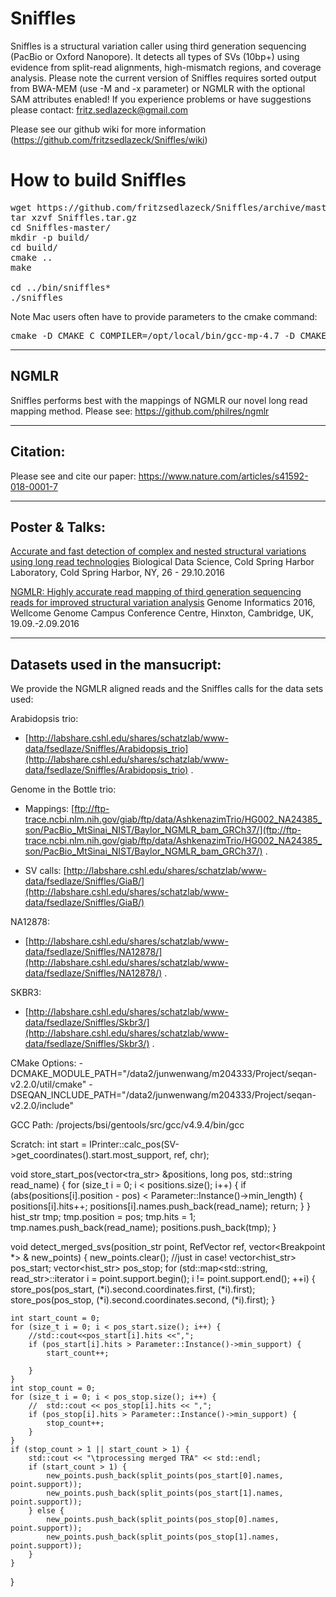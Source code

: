 # Sniffles
Sniffles is a structural variation caller using third generation sequencing (PacBio or Oxford Nanopore). It detects all types of SVs (10bp+) using evidence from split-read alignments, high-mismatch regions, and coverage analysis. Please note the current version of Sniffles requires sorted output from BWA-MEM (use -M and -x parameter) or NGMLR with the optional SAM attributes enabled! If you experience problems or have suggestions please contact: fritz.sedlazeck@gmail.com


Please see our github wiki for more information (https://github.com/fritzsedlazeck/Sniffles/wiki)


# How to build Sniffles
<pre>wget https://github.com/fritzsedlazeck/Sniffles/archive/master.tar.gz -O Sniffles.tar.gz
tar xzvf Sniffles.tar.gz
cd Sniffles-master/
mkdir -p build/
cd build/
cmake ..
make

cd ../bin/sniffles*
./sniffles</pre>

Note Mac users often have to provide parameters to the cmake command:
<pre>cmake -D CMAKE_C_COMPILER=/opt/local/bin/gcc-mp-4.7 -D CMAKE_CXX_COMPILER=/opt/local/bin/g++-mp-4.7 .. 
</pre>


**************************************
## NGMLR
Sniffles performs best with the mappings of NGMLR our novel long read mapping method. 
Please see:
https://github.com/philres/ngmlr

****************************************
## Citation:
Please see and cite our paper:
https://www.nature.com/articles/s41592-018-0001-7
  
**************************************
## Poster & Talks:

[Accurate and fast detection of complex and nested structural variations using long read technologies](http://schatzlab.cshl.edu/presentations/2016/2016.10.28.BIODATA.PacBioSV.pdf)
Biological Data Science, Cold Spring Harbor Laboratory, Cold Spring Harbor, NY, 26 - 29.10.2016

[NGMLR: Highly accurate read mapping of third generation sequencing reads for improved structural variation analysis](http://www.cibiv.at/~philipp_/files/gi2016_poster_phr.pdf) 
Genome Informatics 2016, Wellcome Genome Campus Conference Centre, Hinxton, Cambridge, UK, 19.09.-2.09.2016

**************************************
## Datasets used in the mansucript:
We provide the NGMLR aligned reads and the Sniffles calls for the data sets used:  

Arabidopsis trio: 
+ [http://labshare.cshl.edu/shares/schatzlab/www-data/fsedlaze/Sniffles/Arabidopsis_trio](http://labshare.cshl.edu/shares/schatzlab/www-data/fsedlaze/Sniffles/Arabidopsis_trio) . 

Genome in the Bottle trio: 
+ Mappings: [ftp://ftp-trace.ncbi.nlm.nih.gov/giab/ftp/data/AshkenazimTrio/HG002_NA24385_son/PacBio_MtSinai_NIST/Baylor_NGMLR_bam_GRCh37/](ftp://ftp-trace.ncbi.nlm.nih.gov/giab/ftp/data/AshkenazimTrio/HG002_NA24385_son/PacBio_MtSinai_NIST/Baylor_NGMLR_bam_GRCh37/) . 

+ SV calls: [http://labshare.cshl.edu/shares/schatzlab/www-data/fsedlaze/Sniffles/GiaB/](http://labshare.cshl.edu/shares/schatzlab/www-data/fsedlaze/Sniffles/GiaB/)

NA12878: 
+ [http://labshare.cshl.edu/shares/schatzlab/www-data/fsedlaze/Sniffles/NA12878/](http://labshare.cshl.edu/shares/schatzlab/www-data/fsedlaze/Sniffles/NA12878/) .  

SKBR3: 
+ [http://labshare.cshl.edu/shares/schatzlab/www-data/fsedlaze/Sniffles/Skbr3/](http://labshare.cshl.edu/shares/schatzlab/www-data/fsedlaze/Sniffles/Skbr3/) .

CMake Options:
-DCMAKE_MODULE_PATH="/data2/junwenwang/m204333/Project/seqan-v2.2.0/util/cmake" -DSEQAN_INCLUDE_PATH="/data2/junwenwang/m204333/Project/seqan-v2.2.0/include"

GCC Path:
/projects/bsi/gentools/src/gcc/v4.9.4/bin/gcc

Scratch:
int start = IPrinter::calc_pos(SV->get_coordinates().start.most_support, ref, chr);

void store_start_pos(vector<tra_str> &positions, long pos, std::string read_name) {
    for (size_t i = 0; i < positions.size(); i++) {
        if (abs(positions[i].position - pos) < Parameter::Instance()->min_length) {
            positions[i].hits++;
            positions[i].names.push_back(read_name);
            return;
        }
    }
    hist_str tmp;
    tmp.position = pos;
    tmp.hits = 1;
    tmp.names.push_back(read_name);
    positions.push_back(tmp);
}

void detect_merged_svs(position_str point, RefVector ref, vector<Breakpoint *> & new_points) {
    new_points.clear(); //just in case!
    vector<hist_str> pos_start;
    vector<hist_str> pos_stop;
    for (std::map<std::string, read_str>::iterator i = point.support.begin(); i != point.support.end(); ++i) {
        store_pos(pos_start, (*i).second.coordinates.first, (*i).first);
        store_pos(pos_stop, (*i).second.coordinates.second, (*i).first);
    }

    int start_count = 0;
    for (size_t i = 0; i < pos_start.size(); i++) {
        //std::cout<<pos_start[i].hits <<",";
        if (pos_start[i].hits > Parameter::Instance()->min_support) {
            start_count++;

        }
    }
    int stop_count = 0;
    for (size_t i = 0; i < pos_stop.size(); i++) {
        //	std::cout << pos_stop[i].hits << ",";
        if (pos_stop[i].hits > Parameter::Instance()->min_support) {
            stop_count++;
        }
    }
    if (stop_count > 1 || start_count > 1) {
        std::cout << "\tprocessing merged TRA" << std::endl;
        if (start_count > 1) {
            new_points.push_back(split_points(pos_start[0].names, point.support));
            new_points.push_back(split_points(pos_start[1].names, point.support));
        } else {
            new_points.push_back(split_points(pos_stop[0].names, point.support));
            new_points.push_back(split_points(pos_stop[1].names, point.support));
        }
    }
}


